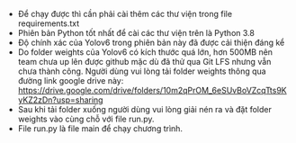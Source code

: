 - Để chạy được thì cần phải cài thêm các thư viện trong file requirements.txt
- Phiên bản Python tốt nhất để cài các thư viện trên là Python 3.8
- Độ chính xác của Yolov6 trong phiên bản này đã được cải thiện đáng kể
- Do folder weights của Yolov6 có kích thước quá lớn, hơn 500MB nên team chưa up lên được github mặc dù đã thử qua Git LFS nhưng vẫn chưa thành công.
Người dùng vui lòng tải folder weights thông qua đường link google drive này: https://drive.google.com/drive/folders/10m2qPrOM_6eSUvBoVZcqTts9KyKZ2zDn?usp=sharing
- Sau khi tải folder xuống người dùng vui lòng giải nén ra và đặt folder weights vào cùng chỗ với file run.py.
- File run.py là file main để chạy chương trình.
